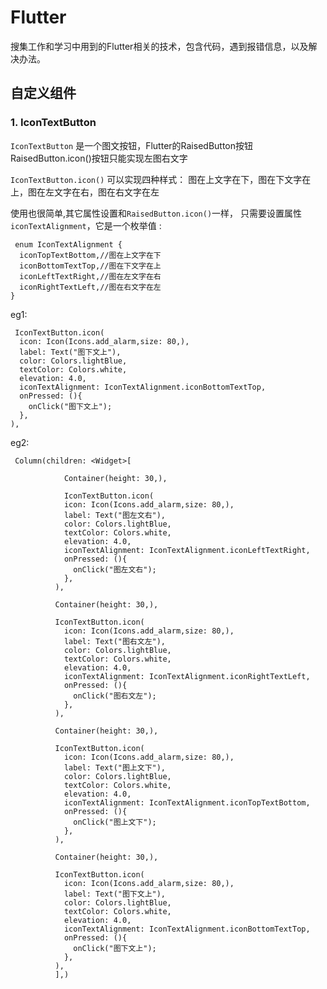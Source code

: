 # Flutter
搜集工作和学习中用到的Flutter相关的技术，包含代码，遇到报错信息，以及解决办法。


## 自定义组件

### 1. IconTextButton
 `IconTextButton` 是一个图文按钮，Flutter的RaisedButton按钮RaisedButton.icon()按钮只能实现左图右文字
 
 `IconTextButton.icon()` 可以实现四种样式：
      图在上文字在下，图在下文字在上，图在左文字在右，图在右文字在左
      
 使用也很简单,其它属性设置和`RaisedButton.icon()`一样，
  只需要设置属性`iconTextAlignment`，它是一个枚举值 :
  
  ```
   enum IconTextAlignment {
    iconTopTextBottom,//图在上文字在下
    iconBottomTextTop,//图在下文字在上
    iconLeftTextRight,//图在左文字在右
    iconRightTextLeft,//图在右文字在左
  }
  ```
  
  eg1: 
  ```
   IconTextButton.icon(
    icon: Icon(Icons.add_alarm,size: 80,),
    label: Text("图下文上"),
    color: Colors.lightBlue,
    textColor: Colors.white,
    elevation: 4.0,
    iconTextAlignment: IconTextAlignment.iconBottomTextTop,
    onPressed: (){
      onClick("图下文上");
    },
  ),
  ```
  
  eg2: 
  ```
   Column(children: <Widget>[

              Container(height: 30,),

              IconTextButton.icon(
              icon: Icon(Icons.add_alarm,size: 80,),
              label: Text("图左文右"),
              color: Colors.lightBlue,
              textColor: Colors.white,
              elevation: 4.0,
              iconTextAlignment: IconTextAlignment.iconLeftTextRight,
              onPressed: (){
                onClick("图左文右");
              },
            ),

            Container(height: 30,),

            IconTextButton.icon(
              icon: Icon(Icons.add_alarm,size: 80,),
              label: Text("图右文左"),
              color: Colors.lightBlue,
              textColor: Colors.white,
              elevation: 4.0,
              iconTextAlignment: IconTextAlignment.iconRightTextLeft,
              onPressed: (){
                onClick("图右文左");
              },
            ),

            Container(height: 30,),

            IconTextButton.icon(
              icon: Icon(Icons.add_alarm,size: 80,),
              label: Text("图上文下"),
              color: Colors.lightBlue,
              textColor: Colors.white,
              elevation: 4.0,
              iconTextAlignment: IconTextAlignment.iconTopTextBottom,
              onPressed: (){
                onClick("图上文下");
              },
            ),

            Container(height: 30,),

            IconTextButton.icon(
              icon: Icon(Icons.add_alarm,size: 80,),
              label: Text("图下文上"),
              color: Colors.lightBlue,
              textColor: Colors.white,
              elevation: 4.0,
              iconTextAlignment: IconTextAlignment.iconBottomTextTop,
              onPressed: (){
                onClick("图下文上");
              },
            ),
            ],)
  ```
  
  

